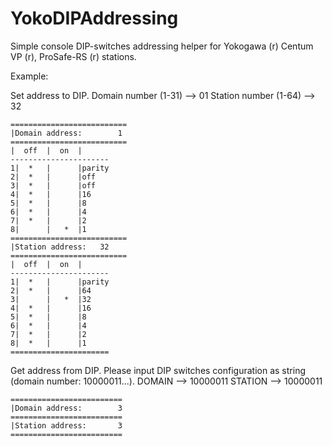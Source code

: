 
# YokoDIPAddressing
Simple console DIP-switches addressing helper for Yokogawa (r) Centum VP (r), ProSafe-RS (r) stations.


Example:

Set address to DIP.
Domain number (1-31) --> 01
Station number (1-64) --> 32

	==========================
	|Domain address:		1
	==========================
	|  off  |  on  |
	----------------------
	1|  *   |      |parity
	2|  *   |      |off
	3|  *   |      |off
	4|  *   |      |16
	5|  *   |      |8
	6|  *   |      |4
	7|  *   |      |2
	8|      |   *  |1
	==========================
	|Station address:	32  
	==========================
	|  off  |  on  |
	----------------------
	1|  *   |      |parity
	2|  *   |      |64
	3|      |   *  |32
	4|  *   |      |16
	5|  *   |      |8
	6|  *   |      |4
	7|  *   |      |2
	8|  *   |      |1
	======================
	
Get address from DIP.
Please input DIP switches configuration as string (domain number: 10000011...).
DOMAIN --> 10000011
STATION --> 10000011

	=========================
	|Domain address:		3
	=========================
	|Station address:		3  
	=========================
